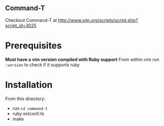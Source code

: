 ## Command-T

Checkout Command-T at http://www.vim.org/scripts/script.php?script_id=3025

# Prerequisites

**Must have a vim version compiled with Ruby support**
From within vim run `:version` to check if it supports ruby

# Installation

From this directory:
 * run `cd command-t`
 * ruby extconf.rb
 * make
